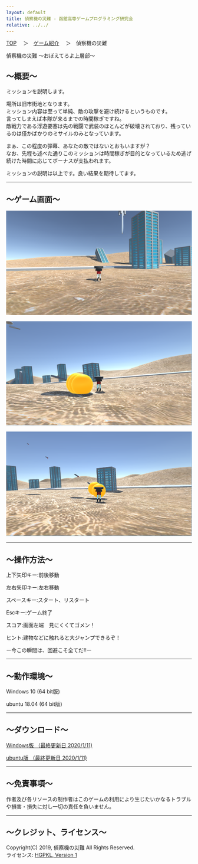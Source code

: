 ```yaml
---
layout: default
title: 偵察機の災難 - 函館高専ゲームプログラミング研究会
relative: ../../
---
```

<div class="content">
<div class="main">

<p class="bread">
<a href="../../">TOP</a>
　＞　<a href="../">ゲーム紹介</a>
　＞　偵察機の災難
</p>

<p class="title">
偵察機の災難 〜おぼえてろよ上層部〜
</p>

<h2>～概要～</h2>

<p>
ミッションを説明します。
</p>
<p>
場所は旧市街地となります。
<br>
ミッション内容は至って単純、敵の攻撃を避け続けるというものです。
<br>
言ってしまえば本隊が来るまでの時間稼ぎですね。
<br>
敵戦力である浮遊要塞は先の戦闘で武装のほとんどが破壊されており、残っているのは僅かばかりのミサイルのみとなっています。
</p>
<p>
まぁ、この程度の弾幕、あなたの敵ではないとおもいますが？
<br>
なお、先程も述べた通りこのミッションは時間稼ぎが目的となっているため逃げ続けた時間に応じてボーナスが支払われます。
</p>
<p>
ミッションの説明は以上です。良い結果を期待してます。
</p>

<hr>
<h2>～ゲーム画面～</h2>

<p>
<img alt="スクリーンショット" src="./ss1.png">
</p>

<p>
<img alt="スクリーンショット" src="./ss2.png">
</p>

<p>
<img alt="スクリーンショット" src="./ss3.png">
</p>

<hr>
<h2>～操作方法～</h2>

<p>
上下矢印キー:前後移動
</p>
<p>
左右矢印キー:左右移動
</p>
<p>
スペースキー:スタート、リスタート
</p>
<p>
Escキー:ゲーム終了
</p>
<p>
スコア:画面左端　見にくくてゴメン！
</p>
<p>
ヒント:建物などに触れると大ジャンプできるぞ！
</p>
<p>
ー今この瞬間は、回避こそ全てだ‼ー
</p>

<hr>
<h2>～動作環境～</h2>

<p>
Windows 10 (64 bit版)
</p>
<p>
ubuntu 18.04 (64 bit版)
</p>

<hr>
<h2>～ダウンロード～</h2>

<p>
<a href="https://drive.google.com/uc?export=download&id=1pj7lSnII-VqKG3OTPDyU5rdO-HfmnbyH">
Windows版 （最終更新日 2020/1/11) </a>
</p>

<p>
<a href="https://drive.google.com/uc?export=download&id=11o35UFZKz2vrhze1JdykiS30dZAGxVmM">
ubuntu版 （最終更新日 2020/1/11) </a>
</p>





<hr>
<h2>～免責事項～</h2>

<p>
作者及び各リソースの制作者はこのゲームの利用により生じたいかなるトラブルや損害・損失に対し一切の責任を負いません。
</p>

<hr>
<h2>～クレジット、ライセンス～</h2>

<p>
Copyright(C) 2019, 偵察機の災難 All Rights Reserved.
<br>
ライセンス: <a href="../../other/HGPKLv1.html">HGPKL, Version 1</a>
</p>

</div>
</div>
